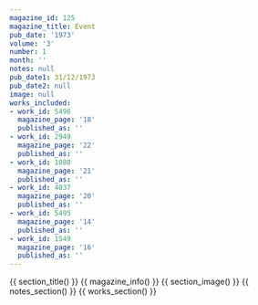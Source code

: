 ```yaml
---
magazine_id: 125
magazine_title: Event
pub_date: '1973'
volume: '3'
number: 1
month: ''
notes: null
pub_date1: 31/12/1973
pub_date2: null
image: null
works_included:
- work_id: 5496
  magazine_page: '18'
  published_as: ''
- work_id: 2949
  magazine_page: '22'
  published_as: ''
- work_id: 1080
  magazine_page: '21'
  published_as: ''
- work_id: 4037
  magazine_page: '20'
  published_as: ''
- work_id: 5495
  magazine_page: '14'
  published_as: ''
- work_id: 1549
  magazine_page: '16'
  published_as: ''
---
```


{{ section_title() }}
{{ magazine_info() }}
{{ section_image() }}
{{ notes_section() }}
{{ works_section() }}
